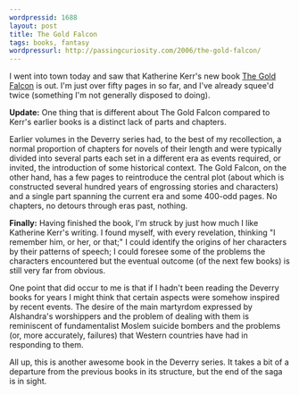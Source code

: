 ```yaml
---
wordpressid: 1688
layout: post
title: The Gold Falcon
tags: books, fantasy
wordpressurl: http://passingcuriosity.com/2006/the-gold-falcon/
---
```


I went into town today and saw that Katherine Kerr's new book [The Gold
Falcon][1] is out. I'm just over fifty pages in so far, and I've already
squee'd twice (something I'm not generally disposed to doing).

[1]: http://www.amazon.com/dp/0007128703/

**Update:** One thing that is different about The Gold Falcon compared to
Kerr's earlier books is a distinct lack of parts and chapters.

Earlier volumes in the Deverry series had, to the best of my recollection, a
normal proportion of chapters for novels of their length and were typically
divided into several parts each set in a different era as events required, or
invited, the introduction of some historical context. The Gold Falcon, on the
other hand, has a few pages to reintroduce the central plot (about which is
constructed several hundred years of engrossing stories and characters) and a
single part spanning the current era and some 400-odd pages. No chapters, no
detours through eras past, nothing.

**Finally:** Having finished the book, I'm struck by just how much I like
Katherine Kerr's writing. I found myself, with every revelation, thinking "I
remember him, or her, or that;" I could identify the origins of her characters
by their patterns of speech; I could foresee some of the problems the
characters encountered but the eventual outcome (of the next few books) is
still very far from obvious.

One point that did occur to me is that if I hadn't been reading the Deverry
books for years I might think that certain aspects were somehow inspired by
recent events. The desire of the main martyrdom expressed by Alshandra's
worshippers and the problem of dealing with them is reminiscent of
fundamentalist Moslem suicide bombers and the problems (or, more accurately,
failures) that Western countries have had in responding to them.

All up, this is another awesome book in the Deverry series. It takes a bit of a
departure from the previous books in its structure, but the end of the saga is
in sight.

